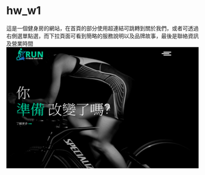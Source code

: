 # hw_w1
這是一個健身房的網站，在首頁的部分使用超連結可跳轉到關於我們，或者可透過右側選單點選，而下拉頁面可看到簡略的服務說明以及品牌故事，最後是聯絡資訊及營業時間
![image](https://github.com/alanwang1207/hw_w1/blob/master/image.png)
